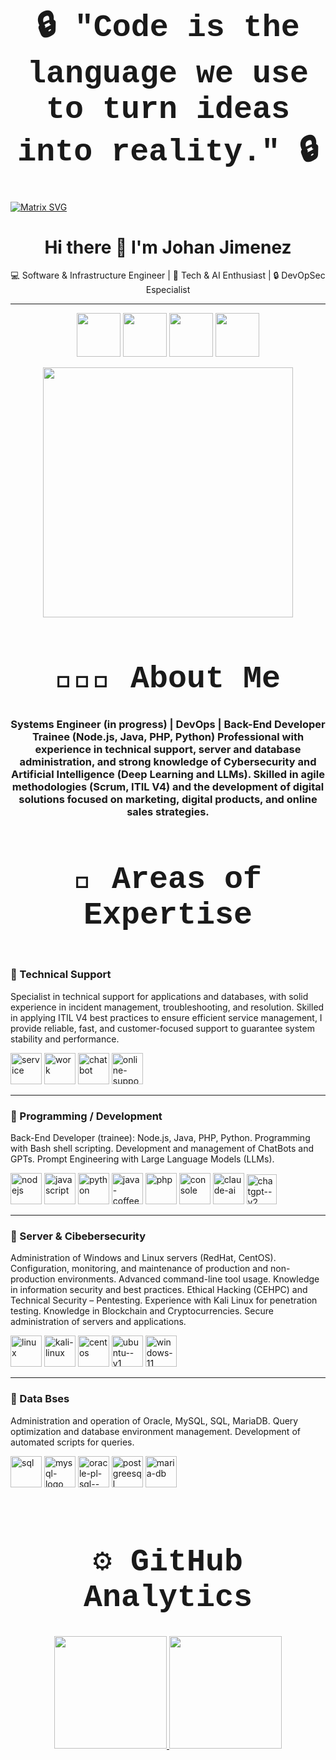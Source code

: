 <div align="center">

<h1 style="font-family: 'Courier New', monospace; font-size: 50px;">
🔒 "Code is the language we use to turn ideas into reality." 🔒
</h1>

</div>



 [![Matrix SVG](https://raw.githubusercontent.com/rodrigograca31/rodrigograca31/master/matrix.svg)](https://www.youtube.com/watch?v=SDkAGkd4NLc) 

 <div align="center">

# Hi there 👋 I'm Johan Jimenez  

💻 Software & Infrastructure Engineer | 🚀 Tech & AI Enthusiast | 🔒 DevOpSec Especialist

---

</div>

<p align="center">
  <a href="https://www.linkedin.com/in/johan-sebastian-jimenez-molina/"><img width="70" height="70" src="https://img.icons8.com/ios-filled/30/0A66C2/linkedin.png"/></a>
  <a href="https://github.com/jsebas2220/jsebas2220/blob/main/README.md"><img width="70" height="70" src="https://img.icons8.com/ios-filled/30/ffffff/github.png"/></a>
  <a href="https://x.com/JohanJimn"><img width="70" height="70" src="https://img.icons8.com/ios-filled/30/1DA1F2/twitter.png"/></a>
  <a href="https://www.instagram.com/tuusuario"><img width="70" height="70" src="https://img.icons8.com/ios-filled/30/E4405F/instagram-new.png"/></a>
</p>


<!--
**jsebas2220/jsebas2220** is a ✨ _special_ ✨ repository because its `README.md` (this file) appears on your GitHub profile.

<!-- ## 👋 &nbsp;Hey there! I'm Johan Jimenez -->

<div align="center">
  <img src="https://media.giphy.com/media/qgQUggAC3Pfv687qPC/giphy.gif" width="400"/>
</div>

<div align="center">
<h1 style="font-family: 'Courier New', monospace; font-size: 50px;">
 👨🏻‍💻  About Me
<h3>
Systems Engineer (in progress) | DevOps | Back-End Developer Trainee (Node.js, Java, PHP, Python)
Professional with experience in technical support, server and database administration, and strong knowledge of Cybersecurity and Artificial Intelligence (Deep Learning and LLMs). Skilled in agile methodologies (Scrum, ITIL V4) and the development of digital solutions focused on marketing, digital products, and online sales strategies.
</h3>
</div>


<div align="center">
<h1 style="font-family: 'Courier New', monospace; font-size: 50px;">
🚀 Areas of Expertise
</h1>
</div>


<div style="display: flex; gap: 20px;">

<div style="flex: 1;">

### 🔹 Technical Support  
Specialist in technical support for applications and databases, with solid experience in incident management, troubleshooting, and resolution. Skilled in applying ITIL V4 best practices to ensure efficient service management, I provide reliable, fast, and customer-focused support to guarantee system stability and performance.
<p align="left">
  <a href="https://www.linkedin.com/in/tuusuario"><img width="50" height="50" src="https://img.icons8.com/3d-fluency/94/service.png" alt="service"/></a>
  <a href="https://github.com/tuusuario"><img width="50" height="50" src="https://img.icons8.com/3d-fluency/94/work.png" alt="work"/></a>
  <a href="https://x.com/tuusuario"><img width="50" height="50" src="https://img.icons8.com/3d-fluency/94/chatbot.png" alt="chatbot"/></a>
  <a href="https://www.instagram.com/tuusuario"><img width="50" height="50" src="https://img.icons8.com/pin/100/online-support.png" alt="online-support"/></a>
</p>

---

### 🔹 Programming / Development  
Back-End Developer (trainee): Node.js, Java, PHP, Python. Programming with Bash shell scripting. Development and management of ChatBots and GPTs. Prompt Engineering with Large Language Models (LLMs).
<p align="left">
  <a href="https://www.linkedin.com/in/tuusuario"><img width="50" height="50" src="https://img.icons8.com/color/48/nodejs.png" alt="nodejs"/></a>
  <a href="https://github.com/tuusuario"><img width="50" height="50" src="https://img.icons8.com/arcade/64/javascript.png" alt="javascript"/></a>
  <a href="https://x.com/tuusuario"><img width="50" height="50" src="https://img.icons8.com/plasticine/100/python.png" alt="python"/></a>
  <a href="https://www.instagram.com/tuusuario"><img width="50" height="50" src="https://img.icons8.com/3d-fluency/94/java-coffee-cup-logo.png" alt="java-coffee-cup-logo"/></a>
  <a href="https://www.instagram.com/tuusuario"><img width="50" height="50" src="https://img.icons8.com/arcade/64/php.png" alt="php"/></a>
  <a href="https://www.instagram.com/tuusuario"><img width="50" height="50" src="https://img.icons8.com/pulsar-color/48/console.png" alt="console"/></a>
  <a href="https://www.instagram.com/tuusuario"><img width="50" height="50" src="https://img.icons8.com/fluency/48/claude-ai.png" alt="claude-ai"/></a>
  <a href="https://www.instagram.com/tuusuario"><img width="48" height="48" src="https://img.icons8.com/fluency/48/chatgpt--v2.png" alt="chatgpt--v2"/></a>
</p>

---

### 🔹 Server & Cibebersecurity  
Administration of Windows and Linux servers (RedHat, CentOS). Configuration, monitoring, and maintenance of production and non-production environments. Advanced command-line tool usage.
Knowledge in information security and best practices. Ethical Hacking (CEHPC) and Technical Security – Pentesting. Experience with Kali Linux for penetration testing. Knowledge in Blockchain and Cryptocurrencies. Secure administration of servers and applications.
<p align="left">
  <a href="https://www.linkedin.com/in/tuusuario"><img width="50" height="50" src="https://img.icons8.com/dusk/64/linux.png" alt="linux"/></a>
  <a href="https://github.com/tuusuario"><img width="50" height="50" src="https://img.icons8.com/plasticine/100/kali-linux.png" alt="kali-linux"/></a>
  <a href="https://x.com/tuusuario"><img width="50" height="50" src="https://img.icons8.com/ink/48/centos.png" alt="centos"/></a>
  <a href="https://www.instagram.com/tuusuario"><img width="50" height="50" src="https://img.icons8.com/color/48/ubuntu--v1.png" alt="ubuntu--v1"/></a>
  <a href="https://www.instagram.com/tuusuario"><img width="50" height="50" src="https://img.icons8.com/color/48/windows-11.png" alt="windows-11"/></a>
</p>

---

### 🔹 Data Bses
Administration and operation of Oracle, MySQL, SQL, MariaDB. Query optimization and database environment management. Development of automated scripts for queries.
<p align="left">
  <a href="https://www.linkedin.com/in/tuusuario"><img width="50" height="50" src="https://img.icons8.com/fluency/48/sql.png" alt="sql"/></a>
  <a href="https://github.com/tuusuario"><img width="50" height="50" src="https://img.icons8.com/color/48/mysql-logo.png" alt="mysql-logo"/></a>
  <a href="https://x.com/tuusuario"><img width="50" height="50" src="https://img.icons8.com/plasticine/100/oracle-pl-sql--v3.png" alt="oracle-pl-sql--v3"/></a>
  <a href="https://www.instagram.com/tuusuario"><img width="50" height="50" src="https://img.icons8.com/plasticine/100/postgreesql.png" alt="postgreesql"/></a>
  <a href="https://www.instagram.com/tuusuario"><img width="50" height="50" src="https://img.icons8.com/color/48/maria-db.png" alt="maria-db"/></a>
</p>

</div>
</div>


<div align="center">
<h1 style="font-family: 'Courier New', monospace; font-size: 50px;">
⚙️ GitHub Analytics
</h1>
</div>
<p align="center">
  <a href="https://github.com/jsebas2220">
    <img height="180em" src="https://github-readme-stats-eight-theta.vercel.app/api?username=jsebas2220&show_icons=true&theme=algolia&include_all_commits=true&count_private=true"/>
  </a>
  <a href="https://github.com/jsebas2220">
    <img height="180em" src="https://github-readme-stats-eight-theta.vercel.app/api/top-langs/?username=jsebas2220&layout=compact&langs_count=8&theme=algolia"/>
  </a>
</p>

<!--
<p align="center">
  <img height="180em" src="https://github-readme-streak-stats.herokuapp.com/?user=jsebas2220&theme=dark&hide_border=true"/>
</p>

### My Projects ✨:
  
<a href="https://github.com/Davekibh/Background-generator">
  <img align="center" src="https://github-readme-stats.vercel.app/api/pin/?username=Davekibh&repo=Background-generator&theme=tokyonight" />
</a>

<a href="https://github.com/Davekibh/robofriends">
 <img align="center" src="https://github-readme-stats.vercel.app/api/pin/?username=Davekibh&repo=robofriends&theme=tokyonight" />
</a>

<a href="https://github.com/Davekibh/Picture-Sharing-app">
  <img align="center" src="https://github-readme-stats.vercel.app/api/pin/?username=Davekibh&repo=Picture-Sharing-app&theme=tokyonight" />
</a>

<a href="https://github.com/Davekibh/Chat-app">
 <img align="center" src="https://github-readme-stats.vercel.app/api/pin/?username=Davekibh&repo=Chat-app&theme=tokyonight" />
</a>

<a href="https://github.com/Davekibh/Quiz-App">
 <img align="center" src="https://github-readme-stats.vercel.app/api/pin/?username=Davekibh&repo=Quiz-App&theme=tokyonight" />
</a>

<a href="https://github.com/Davekibh/Quiz-Admin-App">
 <img align="center" src="https://github-readme-stats.vercel.app/api/pin/?username=Davekibh&repo=Quiz-Admin-App&theme=tokyonight" />
</a>
---




